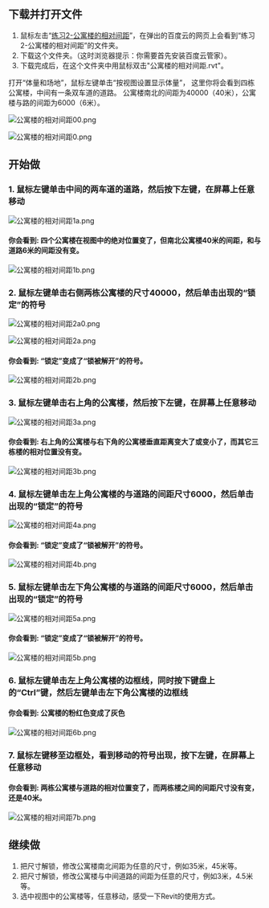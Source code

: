 ## 下载并打开文件

1. 鼠标左击“[练习2-公寓楼的相对间距](http://pan.baidu.com/s/1o7jBt3s)”，在弹出的百度云的网页上会看到“练习2-公寓楼的相对间距”的文件夹。
2. 下载这个文件夹。（这时浏览器提示：你需要首先安装百度云管家）。
3. 下载完成后，在这个文件夹中用鼠标双击"公寓楼的相对间距.rvt"。

打开“体量和场地”，鼠标左键单击“按视图设置显示体量”，
这里你将会看到四栋公寓楼，中间有一条双车道的道路。
公寓楼南北的间距为40000（40米），公寓楼与路的间距为6000（6米）。

![公寓楼的相对间距00.png](/images/公寓楼的相对间距/公寓楼的相对间距00.png)

![公寓楼的相对间距0.png](/images/公寓楼的相对间距/公寓楼的相对间距0.png)

## 开始做

### 1. 鼠标左键单击中间的两车道的道路，然后按下左键，在屏幕上任意移动

![公寓楼的相对间距1a.png](/images/公寓楼的相对间距/公寓楼的相对间距1a.png)

#### 你会看到: 四个公寓楼在视图中的绝对位置变了，但南北公寓楼40米的间距，和与道路6米的间距没有变。

![公寓楼的相对间距1b.png](/images/公寓楼的相对间距/公寓楼的相对间距1b.png)

### 2. 鼠标左键单击右侧两栋公寓楼的尺寸40000，然后单击出现的“锁定”的符号

![公寓楼的相对间距2a0.png](/images/公寓楼的相对间距/公寓楼的相对间距2a0.png)

![公寓楼的相对间距2a.png](/images/公寓楼的相对间距/公寓楼的相对间距2a.png)

#### 你会看到: “锁定”变成了“锁被解开”的符号。

![公寓楼的相对间距2b.png](/images/公寓楼的相对间距/公寓楼的相对间距2b.png)

### 3. 鼠标左键单击右上角的公寓楼，然后按下左键，在屏幕上任意移动

![公寓楼的相对间距3a.png](/images/公寓楼的相对间距/公寓楼的相对间距3a.png)

#### 你会看到: 右上角的公寓楼与右下角的公寓楼垂直距离变大了或变小了，而其它三栋楼的相对位置没有变。

![公寓楼的相对间距3b.png](/images/公寓楼的相对间距/公寓楼的相对间距3b.png)

### 4. 鼠标左键单击左上角公寓楼的与道路的间距尺寸6000，然后单击出现的“锁定”的符号

![公寓楼的相对间距4a.png](/images/公寓楼的相对间距/公寓楼的相对间距4a.png)

#### 你会看到: “锁定”变成了“锁被解开”的符号。

![公寓楼的相对间距4b.png](/images/公寓楼的相对间距/公寓楼的相对间距4b.png)

### 5. 鼠标左键单击左下角公寓楼的与道路的间距尺寸6000，然后单击出现的“锁定”的符号

![公寓楼的相对间距5a.png](/images/公寓楼的相对间距/公寓楼的相对间距5a.png)

#### 你会看到: “锁定”变成了“锁被解开”的符号。

![公寓楼的相对间距5b.png](/images/公寓楼的相对间距/公寓楼的相对间距5b.png)

### 6. 鼠标左键单击左上角公寓楼的边框线，同时按下键盘上的“Ctrl”键，然后左键单击左下角公寓楼的边框线

#### 你会看到: 公寓楼的粉红色变成了灰色

![公寓楼的相对间距6b.png](/images/公寓楼的相对间距/公寓楼的相对间距6b.png)

### 7. 鼠标左键移至边框处，看到移动的符号出现，按下左键，在屏幕上任意移动

#### 你会看到: 两栋公寓楼与道路的相对位置变了，而两栋楼之间的间距尺寸没有变，还是40米。

![公寓楼的相对间距7b.png](/images/公寓楼的相对间距/公寓楼的相对间距7b.png)

## 继续做

1. 把尺寸解锁，修改公寓楼南北间距为任意的尺寸，例如35米，45米等。
2. 把尺寸解锁，修改公寓楼与中间道路的间距为任意的尺寸，例如3米，4.5米等。
3. 选中视图中的公寓楼等，任意移动，感受一下Revit的使用方式。
















